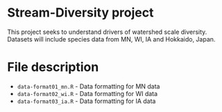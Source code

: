 # Stream-Diversity project
This project seeks to understand drivers of watershed scale diversity. Datasets will include species data from MN, WI, IA and Hokkaido, Japan.

# File description
- `data-format01_mn.R` - Data formatting for MN data
- `data-format02_wi.R` - Data formatting for WI data
- `data-format03_ia.R` - Data formatting for IA data
